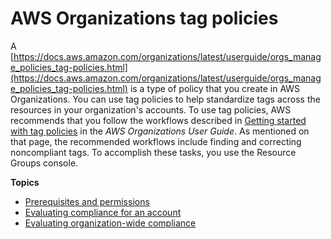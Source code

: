 # AWS Organizations tag policies<a name="tag-policies-orgs"></a>

A [https://docs.aws.amazon.com/organizations/latest/userguide/orgs_manage_policies_tag-policies.html](https://docs.aws.amazon.com/organizations/latest/userguide/orgs_manage_policies_tag-policies.html) is a type of policy that you create in AWS Organizations\. You can use tag policies to help standardize tags across the resources in your organization's accounts\. To use tag policies, AWS recommends that you follow the workflows described in [Getting started with tag policies](https://docs.aws.amazon.com/organizations/latest/userguide/orgs_manage_policies_tag-policies-getting-started.html) in the *AWS Organizations User Guide*\. As mentioned on that page, the recommended workflows include finding and correcting noncompliant tags\. To accomplish these tasks, you use the Resource Groups console\. 

**Topics**
+ [Prerequisites and permissions](tag-policies-prereqs.md)
+ [Evaluating compliance for an account](tag-policies-orgs-finding-noncompliant-tags.md)
+ [Evaluating organization\-wide compliance](tag-policies-orgs-evaluating-org-wide-compliance.md)
